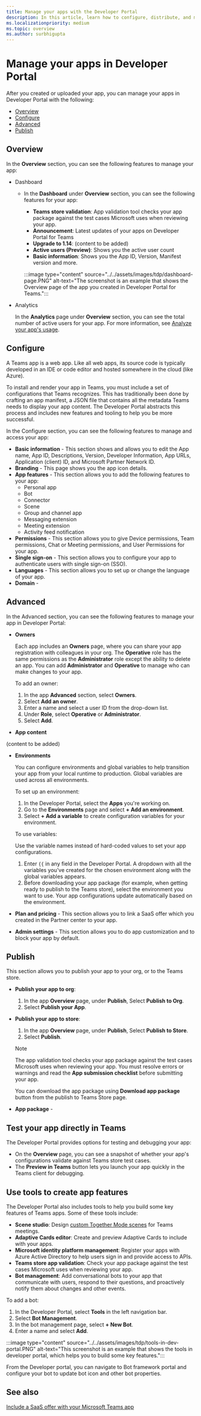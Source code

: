 ```yaml
---
title: Manage your apps with the Developer Portal
description: In this article, learn how to configure, distribute, and manage your apps using the Developer Portal for Microsoft Teams.
ms.localizationpriority: medium
ms.topic: overview
ms.author: surbhigupta
---
```


# Manage your apps in Developer Portal

After you created or uploaded your app, you can manage your apps in Developer Portal with the following:

* [Overview](#overview)
* [Configure](#configure)
* [Advanced](#advanced)
* [Publish](#publish)

## Overview

In the **Overview** section, you can see the following features to manage your app:

* Dashboard

  * In the **Dashboard** under **Overview** section, you can see the following features for your app:
    * **Teams store validation**: App validation tool checks your app package against the test cases Microsoft uses when reviewing your app.
    * **Announcement**: Latest updates of your apps on Developer Portal for Teams
    * **Upgrade to 1.14**: (content to be added)
    * **Active users (Preview)**: Shows you the active user count
    * **Basic information**: Shows you the App ID, Version, Manifest version and more.

    :::image type="content" source="../../assets/images/tdp/dashboard-page.PNG" alt-text="The screenshot is an example that shows the Overview page of the app you created in Developer Portal for Teams.":::

* Analytics

    In the **Analytics** page under **Overview** section, you can see the total number of active users for your app. For more information, see [Analyze your app's usage](analyze-your-apps-usage-in-developer-portal.md).

## Configure

A Teams app is a web app. Like all web apps, its source code is typically developed in an IDE or code editor and hosted somewhere in the cloud (like Azure).

To install and render your app in Teams, you must include a set of configurations that Teams recognizes. This has traditionally been done by crafting an app manifest, a JSON file that contains all the metadata Teams needs to display your app content. The Developer Portal abstracts this process and includes new features and tooling to help you be more successful.

In the Configure section, you can see the following features to manage and access your app:

* **Basic information** - This section shows and allows you to edit the App name, App ID, Descriptions, Version, Developer Information, App URLs, Application (client) ID, and Microsoft Partner Network ID.
* **Branding** - This page shows you the app icon details.
* **App features** - This section allows you to add the following features to your app:
  * Personal app
  * Bot
  * Connector
  * Scene
  * Group and channel app
  * Messaging extension
  * Meeting extension
  * Activity feed notification
* **Permissions** - This section allows you to give Device permissions, Team permissions, Chat or Meeting permissions, and User Permissions for your app.
* **Single sign-on** - This section allows you to configure your app to authenticate users with single sign-on (SSO).
* **Languages** - This section allows you to set up or change the language of your app.
* **Domain** -

## Advanced

In the Advanced section, you can see the following features to manage your app in Developer Portal:

* **Owners**

    Each app includes an **Owners** page, where you can share your app registration with colleagues in your org. The **Operative** role has the same permissions as the **Administrator** role except the ability to delete an app. You can add **Administrator** and **Operative** to manage who can make changes to your app.

    To add an owner:

    1. In the app **Advanced** section, select **Owners**.
    1. Select **Add an owner**.
    1. Enter a name and select a user ID from the drop-down list.
    1. Under **Role**, select **Operative** or **Administrator**.
    1. Select **Add**.

* **App content**

(content to be added)

* **Environments**

    You can configure environments and global variables to help transition your app from your local runtime to production. Global variables are used across all environments.

    To set up an environment:

    1. In the Developer Portal, select the **Apps** you're working on.
    1. Go to the **Environments** page and select **+ Add an environment**.
    1. Select **+ Add a variable** to create configuration variables for your environment.

    To use variables:

    Use the variable names instead of hard-coded values to set your app configurations.

    1. Enter `{{` in any field in the Developer Portal. A dropdown with all the variables you've created for the chosen environment along with the global variables appears.  
    1. Before downloading your app package (for example, when getting ready to publish to the Teams store), select the environment you want to use. Your app configurations update automatically based on the environment.

* **Plan and pricing** - This section allows you to link a SaaS offer which you created in the Partner center to your app.
* **Admin settings** - This section allows you to do app customization and to block your app by default.

## Publish

This section allows you to publish your app to your org, or to the Teams store.

* **Publish your app to org**:

   1. In the app **Overview** page, under **Publish**, Select **Publish to Org**.
   1. Select **Publish your App**.

* **Publish your app to store**:

   1. In the app **Overview** page, under **Publish**, Select **Publish to Store**.
   1. Select **Publish**.

   > [!NOTE]
   > The app validation tool checks your app package against the test cases Microsoft uses when reviewing your app. You must resolve errors or warnings and read the **App submission checklist** before submitting your app.

   You can download the app package using **Download app package** button from the publish to Teams Store page.

* **App package** -

## Test your app directly in Teams

The Developer Portal provides options for testing and debugging your app:

* On the **Overview** page, you can see a snapshot of whether your app's configurations validate against Teams store test cases.
* The **Preview in Teams** button lets you launch your app quickly in the Teams client for debugging.

## Use tools to create app features

The Developer Portal also includes tools to help you build some key features of Teams apps. Some of these tools include:

* **Scene studio**: Design [custom Together Mode scenes](~/apps-in-teams-meetings/teams-together-mode.md) for Teams meetings.
* **Adaptive Cards editor**: Create and preview Adaptive Cards to include with your apps.
* **Microsoft identity platform management**: Register your apps with Azure Active Directory to help users sign in and provide access to APIs.
* **Teams store app validation**: Check your app package against the test cases Microsoft uses when reviewing your app.
* **Bot management**: Add conversational bots to your app that communicate with users, respond to their questions, and proactively notify them about changes and other events.

To add a bot:

1. In the Developer Portal, select **Tools** in the left navigation bar.
1. Select **Bot Management**.
1. In the bot management page, select **+ New Bot**.
1. Enter a name and select **Add**.

:::image type="content" source="../../assets/images/tdp/tools-in-dev-portal.PNG" alt-text="This screenshot is an example that shows the tools in developer portal, which helps you to build some key features.":::

From the Developer portal, you can navigate to Bot framework portal and configure your bot to update bot icon and other bot properties.

## See also

[Include a SaaS offer with your Microsoft Teams app](~/concepts/deploy-and-publish/appsource/prepare/include-saas-offer.md)
